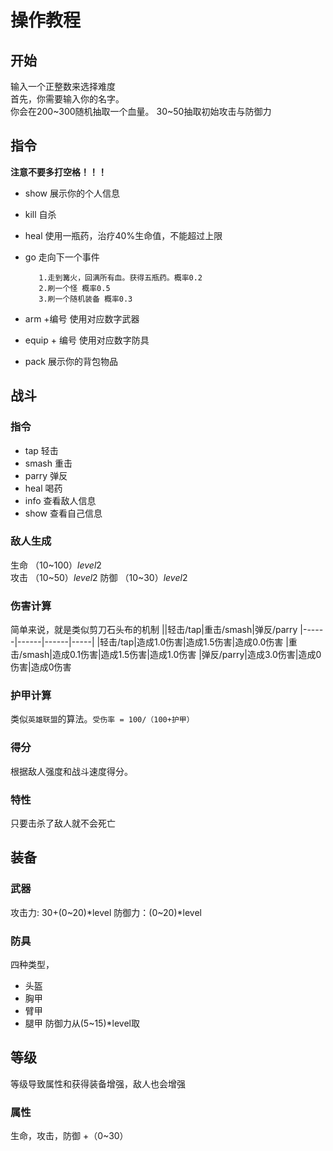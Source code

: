 # 操作教程
##  开始
输入一个正整数来选择难度  
首先，你需要输入你的名字。  
你会在200~300随机抽取一个血量。 
30~50抽取初始攻击与防御力
## 指令
**注意不要多打空格！！！**
- show 展示你的个人信息
- kill 自杀
- heal 使用一瓶药，治疗40%生命值，不能超过上限
- go 走向下一个事件

         1.走到篝火，回满所有血。获得五瓶药。概率0.2
         2.刷一个怪 概率0.5
         3.刷一个随机装备 概率0.3
- arm +编号 使用对应数字武器
- equip + 编号 使用对应数字防具
- pack 展示你的背包物品
## 战斗
### 指令 
- tap 轻击
- smash 重击
- parry 弹反
- heal 喝药
- info 查看敌人信息
- show 查看自己信息
### 敌人生成
生命 （10~100）*level*2  
攻击 （10~50）*level*2
防御 （10~30）*level*2
### 伤害计算
简单来说，就是类似剪刀石头布的机制
||轻击/tap|重击/smash|弹反/parry
|------|------|------|-----|
|轻击/tap|造成1.0伤害|造成1.5伤害|造成0.0伤害
|重击/smash|造成0.1伤害|造成1.5伤害|造成1.0伤害
|弹反/parry|造成3.0伤害|造成0伤害|造成0伤害
### 护甲计算
类似`英雄联盟`的算法。`受伤率 = 100/（100+护甲）`
### 得分
根据敌人强度和战斗速度得分。
### 特性 
只要击杀了敌人就不会死亡
## 装备
### 武器
攻击力: 30+(0~20)*level
防御力：(0~20)*level
### 防具
四种类型，
- 头盔
- 胸甲
- 臂甲
- 腿甲
防御力从(5~15)*level取
## 等级
等级导致属性和获得装备增强，敌人也会增强
### 属性
生命，攻击，防御 +（0~30）
